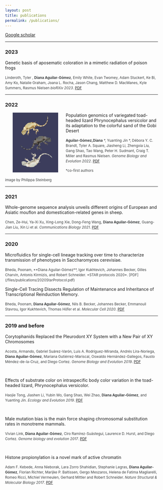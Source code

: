 ```yaml
---
layout: post
title: publications
permalink: /publications/
---
```


[Google scholar](https://scholar.google.com/citations?user=IvS5ON0AAAAJ&hl)

-------------------------------------------------------
### 2023
Genetic basis of aposematic coloration in a mimetic radiation of poison frogs

<span style="font-size: smaller; color: #3b3e3f;">Linderoth, Tyler , **Diana Aguilar-Gómez**, Emily White, Evan Twomey, Adam Stuckert, Ke Bi, Amy Ko, Natalie Graham, Joana L. Rocha, Jason Chang, Matthew D. MacManes, Kyle Summers, Rasmus Nielsen
*bioRXiv 2023*. [PDF](/files/publications/2023Rimitatorpreprint.pdf)</span>

-------------------------------------------------------
### 2022

[<img src="/figures/lizardsPhilippa.jpg" alt="Solarte Oophaga pumilio" style="float:left;padding-left:25px;padding-right:25px;width:150px">](/files/publications/2022Phrynocephalus.pdf)
Population genomics of variegated toad-headed lizard Phrynocephalus versicolor and its adaptation to the colorful sand of the Gobi Desert

<span style="font-size: smaller; color: #3b3e3f;">**Aguilar-Gómez,Diana** \*,  Yuanting Jin \*, Débora Y. C. Brandt, Tyler A. Square, Jiasheng Li, Zhengxia Liu, Gang Shao, Tao Wang, Peter H. Sudmant, Craig T. Miller and Rasmus Nielsen.
*Genome Biology and Evolution 2022*. [PDF](/files/publications/2022Phrynocephalus.pdf) </span>

<span style="font-size: smaller; color: #3b3e3f;">*co-first authors</span>

<span style="font-size: smaller; color: #3b3e3f;">image by Philippa Steinberg </span>

-------------------------------------------------------
### 2021

Whole-genome sequence analysis unveils different origins of European and Asiatic mouflon and domestication-related genes in sheep.

<span style="font-size: smaller; color: #3b3e3f;">Chen, Ze-Hui, Ya-Xi Xu, Xing-Long Xie, Dong-Feng Wang, **Diana Aguilar-Gómez**, Guang-Jian Liu, Xin Li et al. *Communications Biology 2021*. [PDF](/files/publications/2021Sheep.pdf)</span>

-------------------------------------------------------
### 2020
Microfluidics for single-cell lineage tracking over time to characterize transmission of phenotypes in Saccharomyces cerevisiae.

<span style="font-size: smaller; color: #3b3e3f;">
Bheda, Poonam, **Diana Aguilar-Gómez**, Igor Kukhtevich, Johannes Becker, Gilles Charvin, Antonis Kirmizis, and Robert Schneider. *STAR protocols 2020*. [PDF](/files/publications/2020StarProtocol.pdf)</span>

<br>

Single-Cell Tracing Dissects Regulation of Maintenance and Inheritance of Transcriptional Reinduction Memory.

<span style="font-size: smaller; color: #3b3e3f;">Bheda, Poonam, **Diana Aguilar-Gómez**, Nils B. Becker, Johannes Becker, Emmanouil Stavrou, Igor Kukhtevich, Thomas Höfer et al. *Molecular Cell 2020*. [PDF](/files/publications/2020Microfluidics.pdf)</span>

-------------------------------------------------------
### 2019 and before

Corytophanids Replaced the Pleurodont XY System with a New Pair of XY Chromosomes

<span style="font-size: smaller; color: #3b3e3f;">Acosta, Armando, Gabriel Suárez-Varón, Luis A. Rodríguez-Miranda, Andrés Lira-Noriega, **Diana Aguilar-Gómez**, Mariana Gutiérrez-Mariscal, Oswaldo Hernández-Gallegos, Fausto Méndez-de-la-Cruz, and Diego Cortez. *Genome Biology and Evolution 2019*. [PDF](/files/publications/2019Basilliscus.pdf) </span>

<br>

Effects of substrate color on intraspecific body color variation in the toad-headed lizard, Phrynocephalus versicolor.

<span style="font-size: smaller; color: #3b3e3f;">Haojie Tong, Jiashen Li, Yubin Wo, Gang Shao, Wei Zhao, **Diana Aguilar-Gómez**, and Yuanting Jin. *Ecology and Evolution 2019*. [PDF](/files/publications/2019Effectsofsubstratecolor.pdf)</span>

<br>

Male mutation bias is the main force shaping chromosomal substitution rates in monotreme mammals.

<span style="font-size: smaller; color: #3b3e3f;">Vivian Link, **Diana Aguilar-Gómez**, Ciro Ramírez-Suástegui, Laurence D. Hurst, and Diego Cortez. *Genome biology and evolution 2017*. [PDF](/files/publications/2017MaleMutationBiasDCortez.pdf)</span>

<br>

Histone propionylation is a novel mark of active chromatin

<span style="font-size: smaller; color: #3b3e3f;">Adam F. Kebede, Anna Nieborak, Lara Zorro Shahidian, Stephanie Legras, **Diana Aguilar-Gómez**, Florian Richter, Marijke P. Baltissen, Gergo Meszaros, Helena de Fatima Magliarelli, Romeo Ricci, Michiel Vermeulen, Gerhard Mittler and Robert Schneider. *Nature Structural & Molecular Biology 2017*. [PDF](/files/publications/2017PropionylationRSchneider.pdf)</span>

[jekyll-organization]: https://github.com/jekyll
